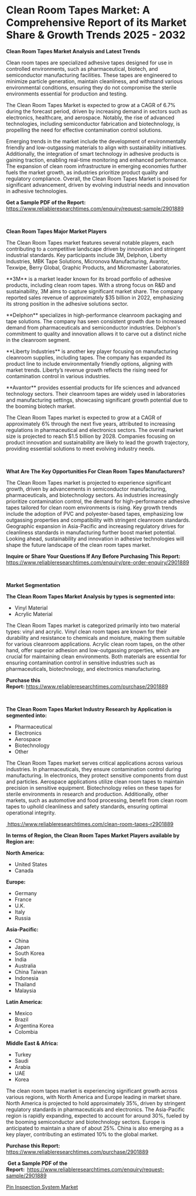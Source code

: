 <p><h1>Clean Room Tapes Market: A Comprehensive Report of its Market Share & Growth Trends 2025 - 2032</h1></p><p><strong>Clean Room Tapes Market Analysis and Latest Trends</strong></p>
<p><p>Clean room tapes are specialized adhesive tapes designed for use in controlled environments, such as pharmaceutical, biotech, and semiconductor manufacturing facilities. These tapes are engineered to minimize particle generation, maintain cleanliness, and withstand various environmental conditions, ensuring they do not compromise the sterile environments essential for production and testing.</p><p>The Clean Room Tapes Market is expected to grow at a CAGR of 6.7% during the forecast period, driven by increasing demand in sectors such as electronics, healthcare, and aerospace. Notably, the rise of advanced technologies, including semiconductor fabrication and biotechnology, is propelling the need for effective contamination control solutions. </p><p>Emerging trends in the market include the development of environmentally friendly and low-outgassing materials to align with sustainability initiatives. Additionally, the integration of smart technology in adhesive products is gaining traction, enabling real-time monitoring and enhanced performance. The expansion of clean room infrastructure in emerging economies further fuels the market growth, as industries prioritize product quality and regulatory compliance. Overall, the Clean Room Tapes Market is poised for significant advancement, driven by evolving industrial needs and innovation in adhesive technologies.</p></p>
<p><strong>Get a Sample PDF of the Report:&nbsp;</strong> <a href="https://www.reliableresearchtimes.com/enquiry/request-sample/2901889?utm_campaign=2720&utm_medium=2&utm_source=Github&utm_content=ia&utm_term=16032025&utm_id=clean-room-tapes">https://www.reliableresearchtimes.com/enquiry/request-sample/2901889</a></p>
<p>&nbsp;</p>
<p><strong>Clean Room Tapes Major Market Players</strong></p>
<p><p>The Clean Room Tapes market features several notable players, each contributing to a competitive landscape driven by innovation and stringent industrial standards. Key participants include 3M, Delphon, Liberty Industries, MBK Tape Solutions, Micronova Manufacturing, Avantor, Texwipe, Berry Global, Graphic Products, and Micromaster Laboratories.</p><p>**3M** is a market leader known for its broad portfolio of adhesive products, including clean room tapes. With a strong focus on R&D and sustainability, 3M aims to capture significant market share. The company reported sales revenue of approximately $35 billion in 2022, emphasizing its strong position in the adhesive solutions sector.</p><p>**Delphon** specializes in high-performance cleanroom packaging and tape solutions. The company has seen consistent growth due to increased demand from pharmaceuticals and semiconductor industries. Delphon's commitment to quality and innovation allows it to carve out a distinct niche in the cleanroom segment.</p><p>**Liberty Industries** is another key player focusing on manufacturing cleanroom supplies, including tapes. The company has expanded its product line to include environmentally friendly options, aligning with market trends. Liberty’s revenue growth reflects the rising need for contamination control in various industries.</p><p>**Avantor** provides essential products for life sciences and advanced technology sectors. Their cleanroom tapes are widely used in laboratories and manufacturing settings, showcasing significant growth potential due to the booming biotech market.</p><p>The Clean Room Tapes market is expected to grow at a CAGR of approximately 6% through the next five years, attributed to increasing regulations in pharmaceutical and electronics sectors. The overall market size is projected to reach $1.5 billion by 2028. Companies focusing on product innovation and sustainability are likely to lead the growth trajectory, providing essential solutions to meet evolving industry needs.</p></p>
<p>&nbsp;</p>
<p><strong>What Are The Key Opportunities For Clean Room Tapes Manufacturers?</strong></p>
<p><p>The Clean Room Tapes market is projected to experience significant growth, driven by advancements in semiconductor manufacturing, pharmaceuticals, and biotechnology sectors. As industries increasingly prioritize contamination control, the demand for high-performance adhesive tapes tailored for clean room environments is rising. Key growth trends include the adoption of PVC and polyester-based tapes, emphasizing low outgassing properties and compatibility with stringent cleanroom standards. Geographic expansion in Asia-Pacific and increasing regulatory drives for cleanliness standards in manufacturing further boost market potential. Looking ahead, sustainability and innovation in adhesive technologies will shape the future landscape of the clean room tapes market.</p></p>
<p><strong>Inquire or Share Your Questions If Any Before Purchasing This Report:</strong> <a href="https://www.reliableresearchtimes.com/enquiry/pre-order-enquiry/2901889?utm_campaign=2720&utm_medium=2&utm_source=Github&utm_content=ia&utm_term=16032025&utm_id=clean-room-tapes">https://www.reliableresearchtimes.com/enquiry/pre-order-enquiry/2901889</a></p>
<p>&nbsp;</p>
<p><strong>Market Segmentation</strong></p>
<p><strong>The Clean Room Tapes Market Analysis by types is segmented into:</strong></p>
<p><ul><li> Vinyl Material</li><li>Acrylic Material</li></ul></p>
<p><p>The Clean Room Tapes market is categorized primarily into two material types: vinyl and acrylic. Vinyl clean room tapes are known for their durability and resistance to chemicals and moisture, making them suitable for various cleanroom applications. Acrylic clean room tapes, on the other hand, offer superior adhesion and low-outgassing properties, which are crucial for maintaining clean environments. Both materials are essential for ensuring contamination control in sensitive industries such as pharmaceuticals, biotechnology, and electronics manufacturing.</p></p>
<p><strong>Purchase this Report:&nbsp;</strong><a href="https://www.reliableresearchtimes.com/purchase/2901889?utm_campaign=2720&utm_medium=2&utm_source=Github&utm_content=ia&utm_term=16032025&utm_id=clean-room-tapes">https://www.reliableresearchtimes.com/purchase/2901889</a></p>
<p>&nbsp;</p>
<p><strong>The Clean Room Tapes Market Industry Research by Application is segmented into:</strong></p>
<p><ul><li>Pharmaceutical</li><li>Electronics</li><li>Aerospace</li><li>Biotechnology</li><li>Other</li></ul></p>
<p><p>The Clean Room Tapes market serves critical applications across various industries. In pharmaceuticals, they ensure contamination control during manufacturing. In electronics, they protect sensitive components from dust and particles. Aerospace applications utilize clean room tapes to maintain precision in sensitive equipment. Biotechnology relies on these tapes for sterile environments in research and production. Additionally, other markets, such as automotive and food processing, benefit from clean room tapes to uphold cleanliness and safety standards, ensuring optimal operational integrity.</p></p>
<p><a href="https://www.reliableresearchtimes.com/clean-room-tapes-r2901889?utm_campaign=2720&utm_medium=2&utm_source=Github&utm_content=ia&utm_term=16032025&utm_id=clean-room-tapes">&nbsp;https://www.reliableresearchtimes.com/clean-room-tapes-r2901889</a></p>
<p><strong>In terms of Region, the Clean Room Tapes Market Players available by Region are:</strong></p>
<p>
    <p> <strong> North America: </strong>
        <ul>
            <li>United States</li>
            <li>Canada</li>
        </ul>
        </p> 
    <p> <strong> Europe: </strong>
        <ul>
            <li>Germany</li>
            <li>France</li>
            <li>U.K.</li>
            <li>Italy</li>
            <li>Russia</li>
        </ul>
        </p> 
    <p> <strong> Asia-Pacific: </strong>
        <ul>
            <li>China</li>
            <li>Japan</li>
            <li>South Korea</li>
            <li>India</li>
            <li>Australia</li>
            <li>China Taiwan</li>
            <li>Indonesia</li>
            <li>Thailand</li>
            <li>Malaysia</li>
        </ul>
        </p> 
    <p> <strong> Latin America: </strong>
        <ul>
            <li>Mexico</li>
            <li>Brazil</li>
            <li>Argentina Korea</li>
            <li>Colombia</li>
        </ul>
        </p> 
    <p> <strong> Middle East & Africa: </strong>
        <ul>
            <li>Turkey</li>
            <li>Saudi</li>
            <li>Arabia</li>
            <li>UAE</li>
            <li>Korea</li>
        </ul>
    </p>
    </p>
<p><p>The clean room tapes market is experiencing significant growth across various regions, with North America and Europe leading in market share. North America is projected to hold approximately 35%, driven by stringent regulatory standards in pharmaceuticals and electronics. The Asia-Pacific region is rapidly expanding, expected to account for around 30%, fueled by the booming semiconductor and biotechnology sectors. Europe is anticipated to maintain a share of about 25%. China is also emerging as a key player, contributing an estimated 10% to the global market.</p></p>
<p><strong>Purchase this Report: </strong><a href="https://www.reliableresearchtimes.com/purchase/2901889?utm_campaign=2720&utm_medium=2&utm_source=Github&utm_content=ia&utm_term=16032025&utm_id=clean-room-tapes">https://www.reliableresearchtimes.com/purchase/2901889</a></p>
<p>&nbsp;<strong>Get a Sample PDF of the Report:&nbsp;&nbsp;</strong><a href="https://www.reliableresearchtimes.com/enquiry/request-sample/2901889?utm_campaign=2720&utm_medium=2&utm_source=Github&utm_content=ia&utm_term=16032025&utm_id=clean-room-tapes">https://www.reliableresearchtimes.com/enquiry/request-sample/2901889</a></p>
<p><strong></strong></p>
<p><p><a href="https://github.com/vilehoaguy/Market-Research-Report-List-1/blob/main/pin-inspection-system-market.md?utm_campaign=2720&utm_medium=2&utm_source=Github&utm_content=ia&utm_term=16032025&utm_id=clean-room-tapes">Pin Inspection System Market</a></p></p>
